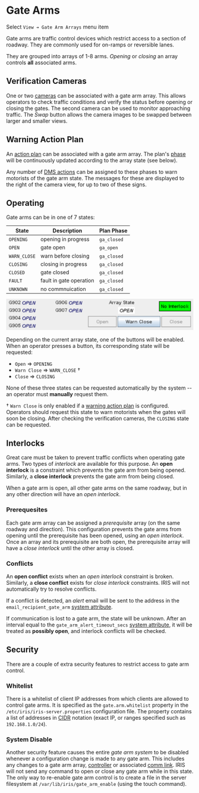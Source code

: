 # Gate Arms

Select `View ➔ Gate Arm Arrays` menu item

Gate arms are traffic control devices which restrict access to a section of
roadway.  They are commonly used for on-ramps or reversible lanes.

They are grouped into arrays of 1-8 arms.  *Opening* or *closing* an array
controls **all** associated arms.

## Verification Cameras

One or two [cameras] can be associated with a gate arm array.  This allows
operators to check traffic conditions and verify the status before opening or
closing the gates.  The second camera can be used to monitor approaching
traffic.  The _Swap_ button allows the camera images to be swapped between
larger and smaller views.

## Warning Action Plan

An [action plan] can be associated with a gate arm array.  The plan's [phase]
will be continuously updated according to the array state (see below).

Any number of [DMS actions] can be assigned to these phases to warn motorists of
the gate arm state.  The messages for these are displayed to the right of the
camera view, for up to two of these signs.

## Operating

Gate arms can be in one of 7 states:

State        | Description             | Plan Phase
-------------|-------------------------|------------
`OPENING`    | opening in progress     | `ga_closed`
`OPEN`       | gate open               | `ga_open`
`WARN_CLOSE` | warn before closing     | `ga_closed`
`CLOSING`    | closing in progress     | `ga_closed`
`CLOSED`     | gate closed             | `ga_closed`
`FAULT`      | fault in gate operation | `ga_closed`
`UNKNOWN`    | no commnuication        | `ga_closed`

![](images/gate_arm_dispatch.png)

Depending on the current array state, one of the buttons will be enabled.  When
an operator presses a button, its corresponding state will be requested:
- `Open` ⇒ `OPENING`
- `Warn Close` ⇒ `WARN_CLOSE` †
- `Close` ⇒ `CLOSING`

None of these three states can be requested automatically by the system -- an
operator must **manually** request them.

† `Warn Close` is only enabled if a [warning action plan] is configured.
Operators should request this state to warn motorists when the gates will soon
be closing.  After checking the verification cameras, the `CLOSING` state can be
requested.

## Interlocks

Great care must be taken to prevent traffic conflicts when operating gate arms.
Two types of _interlock_ are available for this purpose.  An **open interlock**
is a constraint which prevents the gate arm from being opened.  Similarly, a
**close interlock** prevents the gate arm from being closed.

When a gate arm is open, all other gate arms on the same roadway, but in any
other direction will have an _open interlock_.

### Prerequesites

Each gate arm array can be assigned a _prerequisite_ array (on the same roadway
and direction).  This configuration prevents the gate arms from opening until
the prerequisite has been opened, using an _open interlock_.  Once an array and
its prerequisite are both open, the prerequisite array will have a _close
interlock_ until the other array is closed.

### Conflicts

An **open conflict** exists when an _open interlock_ constraint is broken.
Similarly, a **close conflict** exists for _close interlock_ constraints.  IRIS
will not automatically try to resolve conflicts.

If a conflict is detected, an _alert_ email will be sent to the address in the
`email_recipient_gate_arm` [system attribute].

If communication is lost to a gate arm, the state will be unknown.  After an
interval equal to the `gate_arm_alert_timeout_secs` [system attribute], it will
be treated as **possibly open**, and interlock conflicts will be checked.

## Security

There are a couple of extra security features to restrict access to gate arm
control.

### Whitelist

There is a whitelist of client IP addresses from which clients are allowed to
control gate arms.  It is specified as the `gate.arm.whitelist` property in the
`/etc/iris/iris-server.properties` configuration file.  The property contains a
list of addresses in [CIDR] notation (exact IP, or ranges specified such as
`192.168.1.0/24`).

### System Disable

Another security feature causes the entire _gate arm system_ to be disabled
whenever a configuration change is made to any gate arm.  This includes any
changes to a gate arm array, [controller] or associated [comm link].  IRIS will
not send any command to open or close any gate arm while in this state.  The
only way to re-enable gate arm control is to create a file in the server
filesystem at `/var/lib/iris/gate_arm_enable` (using the touch command).


[action plan]: action_plans.html
[cameras]: cameras.html
[CIDR]: https://en.wikipedia.org/wiki/Classless_Inter-Domain_Routing
[comm link]: comm_links.html
[controller]: controllers.html
[DMS actions]: action_plans.html#dms-actions
[phase]: action_plans.html#plan-phases
[system attribute]: system_attributes.html
[warning action plan]: #warning-action-plan
